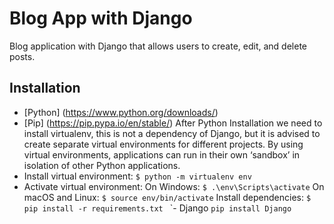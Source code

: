 # Blog App with Django

Blog application with Django that allows users to create, edit, and delete posts.

## Installation
- [Python] (https://www.python.org/downloads/)
- [Pip] (https://pip.pypa.io/en/stable/)
After Python Installation we need to install virtualenv, this is not a dependency of Django, but it is advised to create separate virtual environments for different projects. By using virtual environments, applications can run in their own ‘sandbox’ in isolation of other Python applications.
- Install virtual environment: ``` $ python -m virtualenv env ```
- Activate virtual environment: 
On Windows: 
``` $ .\env\Scripts\activate ``` 
On macOS and Linux:
``` $ source env/bin/activate ```
Install dependencies: 
```$ pip install -r requirements.txt ```
`- Django ``` pip install Django ```
